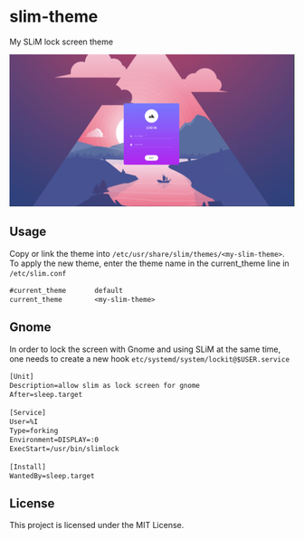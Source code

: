 # slim-theme
My SLiM lock screen theme

![screenshot](slim-theme-screenshot.png)


Usage
-------
Copy or link the theme into `/etc/usr/share/slim/themes/<my-slim-theme>`. 
To apply the new theme, enter the theme name in the current_theme line in `/etc/slim.conf`

```
#current_theme       default
current_theme        <my-slim-theme>
```


Gnome
-------
In order to lock the screen with Gnome and using SLiM at the same time, one needs to create a new hook `etc/systemd/system/lockit@$USER.service`
```
[Unit]
Description=allow slim as lock screen for gnome
After=sleep.target

[Service]
User=%I
Type=forking
Environment=DISPLAY=:0
ExecStart=/usr/bin/slimlock

[Install]
WantedBy=sleep.target
```

License
-------
This project is licensed under the MIT License.
